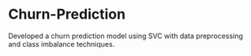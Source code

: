 # Churn-Prediction
Developed a churn prediction model using SVC with data preprocessing and class imbalance techniques.

